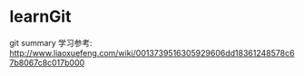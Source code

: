 # learnGit
git summary
学习参考:
http://www.liaoxuefeng.com/wiki/0013739516305929606dd18361248578c67b8067c8c017b000
